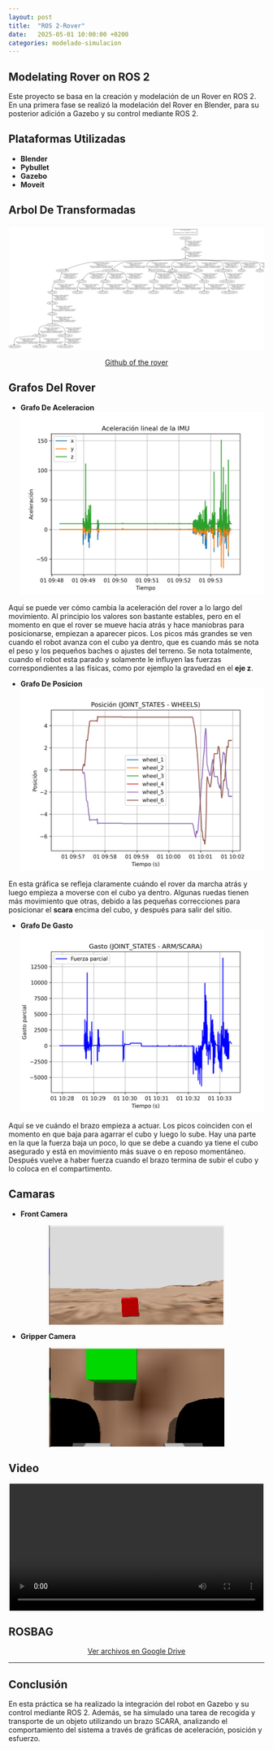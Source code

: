 ```yaml
---
layout: post
title:  "ROS 2-Rover"
date:   2025-05-01 10:00:00 +0200
categories: modelado-simulacion
---
```


## Modelating Rover on ROS 2

Este proyecto se basa en la creación y modelación de un Rover en ROS 2. 
En una primera fase se realizó la modelación del Rover en Blender, para su posterior adición a Gazebo y su control mediante ROS 2.

## **Plataformas Utilizadas**

- **Blender**
- **Pybullet**
- **Gazebo**
- **Moveit**

## **Arbol De Transformadas**

![Animación de ejemplo](/assets/images/Captura%20desde%202025-05-01%2018-44-34.png)
<div style="text-align: center;">
  <a href="https://github.com/avalen2022/danieljr_armed_rover_ROS_2" target="_blank">Github of the rover</a>
</div>

## **Grafos Del Rover**

- **Grafo De Aceleracion**
![Animación de ejemplo](/assets/images/grafico_aceleracion.png)


Aquí se puede ver cómo cambia la aceleración del rover a lo largo del movimiento. Al principio los valores son bastante estables, pero en el momento en que el rover se mueve hacia atrás y hace maniobras para posicionarse, empiezan a aparecer picos. Los picos más grandes se ven cuando el robot avanza con el cubo ya dentro, que es cuando más se nota el peso y los pequeños baches o ajustes del terreno.
Se nota totalmente, cuando el robot esta parado y solamente le influyen las fuerzas correspondientes a las físicas, como por ejemplo la gravedad en el **eje z**.

- **Grafo De Posicion**
![Animación de ejemplo](/assets/images/grafico_posicion.png)

En esta gráfica se refleja claramente cuándo el rover da marcha atrás y luego empieza a moverse con el cubo ya dentro. Algunas ruedas tienen más movimiento que otras, debido a las pequeñas correcciones para posicionar el **scara** encima del cubo, y después para salir del sitio.

- **Grafo De Gasto**
![Animación de ejemplo](/assets/images/grafico_gasto_parcial.png)

Aquí se ve cuándo el brazo empieza a actuar. Los picos coinciden con el momento en que baja para agarrar el cubo y luego lo sube. Hay una parte en la que la fuerza baja un poco, lo que se debe a cuando ya tiene el cubo asegurado y está en movimiento más suave o en reposo momentáneo. Después vuelve a haber fuerza cuando el brazo termina de subir el cubo y lo coloca en el compartimento.

## **Camaras**
- **Front Camera**
<div style="display: flex; justify-content: center;">
    <img src="/assets/images/front_camera.png" alt="Imagen de ejemplo">
</div>

- **Gripper Camera**
<div style="display: flex; justify-content: center;">
    <img src="/assets/images/gripper_camera.png" alt="Imagen de ejemplo">
</div>

## **Video**
<div style="display: flex; justify-content: center;">
  <video width="500" controls>
    <source src="{{ '/assets/videos/danieljr_rover_.mp4' | relative_url }}" type="video/webm">
    Tu navegador no soporta videos en formato WebM.
  </video>
</div>

## **ROSBAG**
<div style="text-align: center;">
  <a href="https://drive.google.com/drive/folders/1VN2PsVczo4zJnjfGJdyYVtV7DMUfw1vY?usp=sharing" target="_blank">Ver archivos en Google Drive</a>
</div>

---

## **Conclusión**

En esta práctica se ha realizado la integración del robot en Gazebo y su control mediante ROS 2. Además, se ha simulado una tarea de recogida y transporte de un objeto utilizando un brazo SCARA, analizando el comportamiento del sistema a través de gráficas de aceleración, posición y esfuerzo.
